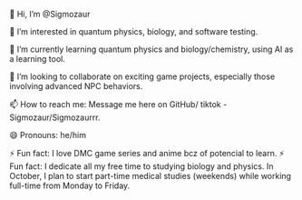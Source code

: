 👋 Hi, I’m @Sigmozaur

👀 I’m interested in quantum physics, biology, and software testing.

🌱 I’m currently learning quantum physics and biology/chemistry, using AI as a learning tool.

💞️ I’m looking to collaborate on exciting game projects, especially those involving advanced NPC behaviors.

📫 How to reach me: Message me here on GitHub/ tiktok - Sigmozaur/Sigmozaurrr.

😄 Pronouns: he/him

⚡ Fun fact: I love DMC game series and anime bcz of potencial to learn.
⚡ Fun fact: I dedicate all my free time to studying biology and physics. In October, I plan to start part-time medical studies (weekends) while working full-time from Monday to Friday.       
<!---
RafalStorM/RafalStorM is a ✨ special ✨ repository because its `README.md` (this file) appears on your GitHub profile.
You can click the Preview link to take a look at your changes.
--->
